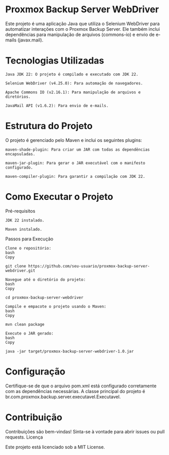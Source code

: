 # Proxmox Backup Server WebDriver

Este projeto é uma aplicação Java que utiliza o Selenium WebDriver para automatizar interações com o Proxmox Backup Server. Ele também inclui dependências para manipulação de arquivos (commons-io) 
e envio de e-mails (javax.mail).

# Tecnologias Utilizadas

    Java JDK 22: O projeto é compilado e executado com JDK 22.

    Selenium WebDriver (v4.25.0): Para automação de navegadores.

    Apache Commons IO (v2.16.1): Para manipulação de arquivos e diretórios.

    JavaMail API (v1.6.2): Para envio de e-mails.

# Estrutura do Projeto

O projeto é gerenciado pelo Maven e inclui os seguintes plugins:

    maven-shade-plugin: Para criar um JAR com todas as dependências encapsuladas.

    maven-jar-plugin: Para gerar o JAR executável com o manifesto configurado.

    maven-compiler-plugin: Para garantir a compilação com JDK 22.

# Como Executar o Projeto

Pré-requisitos

    JDK 22 instalado.

    Maven instalado.

Passos para Execução

    Clone o repositório:
    bash
    Copy

    git clone https://github.com/seu-usuario/proxmox-backup-server-webdriver.git

    Navegue até o diretório do projeto:
    bash
    Copy

    cd proxmox-backup-server-webdriver

    Compile e empacote o projeto usando o Maven:
    bash
    Copy

    mvn clean package

    Execute o JAR gerado:
    bash
    Copy

    java -jar target/proxmox-backup-server-webdriver-1.0.jar

# Configuração

Certifique-se de que o arquivo pom.xml está configurado corretamente com as dependências necessárias. A classe principal do projeto é br.com.proxmox.backup.server.executavel.Executavel.

# Contribuição

Contribuições são bem-vindas! Sinta-se à vontade para abrir issues ou pull requests.
Licença

Este projeto está licenciado sob a MIT License.
